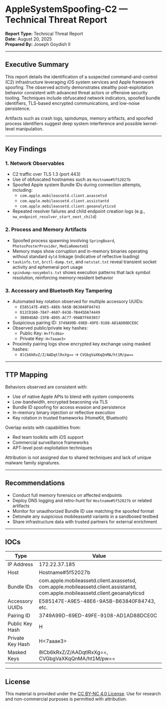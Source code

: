 # AppleSystemSpoofing-C2 — Technical Threat Report

**Report Type:** Technical Threat Report  
**Date:** August 20, 2025  
**Prepared By:** Joseph Goydish II

---

## Executive Summary

This report details the identification of a suspected command-and-control (C2) infrastructure leveraging iOS system services and Apple framework spoofing. The observed activity demonstrates stealthy post-exploitation behavior consistent with advanced threat actors or offensive security tooling. Techniques include obfuscated network indicators, spoofed bundle identifiers, TLS-based encrypted communications, and low-noise persistence.

Artifacts such as crash logs, spindumps, memory artifacts, and spoofed process identifiers suggest deep system interference and possible kernel-level manipulation.

---

## Key Findings

### 1. Network Observables

- C2 traffic over TLS 1.3 (port 443)
- Use of obfuscated hostnames such as `Hostname#5f52027b`
- Spoofed Apple system Bundle IDs during connection attempts, including:
  - `com.apple.mobileassetd.client.axassetsd`
  - `com.apple.mobileassetd.client.assistantd`
  - `com.apple.mobileassetd.client.geoanalyticsd`
- Repeated resolver failures and child endpoint creation logs (e.g., `nw_endpoint_resolver_start_next_child`)

### 2. Process and Memory Artifacts

- Spoofed process spawning involving `SpringBoard`, `PhotosPosterProvider`, `MediaRemoteUI`
- Memory maps show corruption and in-memory binaries operating without standard `dyld` linkage (indicative of reflective loading)
- `taskinfo.txt`, `brctl-dump.txt`, and `netstat.txt` reveal transient socket activity and ephemeral port usage
- `spindump-nosymbols.txt` shows execution patterns that lack symbol resolution, reinforcing memory-resident behavior

### 3. Accessory and Bluetooth Key Tampering

- Automated key rotation observed for multiple accessory UUIDs:
  - `E585147E-A9E5-48E6-9A5B-B63840F84743`
  - `D12CD160-7847-4607-8438-7B445DA74449`
  - `3B894DAD-15FB-4D95-AC77-99AB7F603057`
- Suspicious pairing ID: `3749A99D-69ED-49FE-9108-AD1AD88DCE0C`
- Observed public/private key hashes:
  - Public Key: `H<ffcd6a>`
  - Private Key: `H<7aaae3>`
- Proximity pairing logs show encrypted key exchange using masked hashes:
  - `8lCb6kRxZ/Z/AADqtlRxXg==` → `CVGbgVaXKqQnMA/ht1M/pw==`

---

## TTP Mapping

Behaviors observed are consistent with:

- Use of native Apple APIs to blend with system components
- Low-bandwidth, encrypted beaconing via TLS
- Bundle ID spoofing for access evasion and persistence
- In-memory binary injection or reflective execution
- Key rotation in trusted frameworks (HomeKit, Bluetooth)

Overlap exists with capabilities from:

- Red team toolkits with iOS support
- Commercial surveillance frameworks
- APT-level post-exploitation techniques

Attribution is not assigned due to shared techniques and lack of unique malware family signatures.

---

## Recommendations

- Conduct full memory forensics on affected endpoints
- Deploy DNS logging and retro-hunt for `Hostname#5f52027b` or related artifacts
- Monitor for unauthorized Bundle ID use matching the spoofed format
- Detonate any suspicious mobileassetd variants in a sandboxed testbed
- Share infrastructure data with trusted partners for external enrichment

---

## IOCs

| Type           | Value                                      |
|----------------|--------------------------------------------|
| IP Address     | 172.22.37.185                              |
| Host           | Hostname#5f52027b                          |
| Bundle IDs     | com.apple.mobileassetd.client.axassetsd, com.apple.mobileassetd.client.assistantd, com.apple.mobileassetd.client.geoanalyticsd |
| Accessory UUIDs| E585147E-A9E5-48E6-9A5B-B63840F84743, etc. |
| Pairing ID     | 3749A99D-69ED-49FE-9108-AD1AD88DCE0C       |
| Public Key Hash| H<ffcd6a>                                  |
| Private Key Hash| H<7aaae3>                                 |
| Masked Keys    | 8lCb6kRxZ/Z/AADqtlRxXg==, CVGbgVaXKqQnMA/ht1M/pw== |

---

## License

This material is provided under the [CC BY-NC 4.0 License](https://creativecommons.org/licenses/by-nc/4.0/). Use for research and non-commercial purposes is permitted with attribution.
